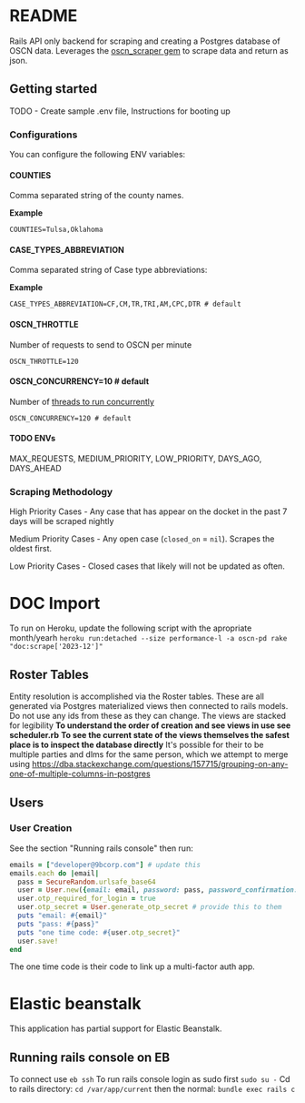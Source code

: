 # README

Rails API only backend for scraping and creating a Postgres database of OSCN data. Leverages the [oscn_scraper gem](https://github.com/AyOK-Code/oscn_scraper) to scrape data and return as json.

## Getting started

TODO - Create sample .env file, Instructions for booting up

### Configurations

You can configure the following ENV variables:

#### COUNTIES

Comma separated string of the county names.

**Example**
```
COUNTIES=Tulsa,Oklahoma
```

#### CASE_TYPES_ABBREVIATION

Comma separated string of Case type abbreviations:

**Example**
```
CASE_TYPES_ABBREVIATION=CF,CM,TR,TRI,AM,CPC,DTR # default
```

#### OSCN_THROTTLE

Number of requests to send to OSCN per minute

```
OSCN_THROTTLE=120
```

#### OSCN_CONCURRENCY=10 # default

Number of [threads to run concurrently](https://github.com/mperham/sidekiq/wiki/Advanced-Options#concurrency)


```
OSCN_CONCURRENCY=120 # default
```

#### TODO ENVs

MAX_REQUESTS, MEDIUM_PRIORITY, LOW_PRIORITY, DAYS_AGO, DAYS_AHEAD

### Scraping Methodology

High Priority Cases - Any case that has appear on the docket in the past 7 days will be scraped nightly

Medium Priority Cases - Any open case (`closed_on` = `nil`). Scrapes the oldest first.

Low Priority Cases - Closed cases that likely will not be updated as often.

# DOC Import

To run on Heroku, update the following script with the apropriate month/yearh
`heroku run:detached --size performance-l -a oscn-pd rake "doc:scrape['2023-12']"`


## Roster Tables

Entity resolution is accomplished via the Roster tables.
These are all generated via Postgres materialized views then connected to rails models.
Do not use any ids from these as they can change.
The views are stacked for legibility
**To understand the order of creation and see views in use see scheduler.rb**
**To see the current state of the views themselves the safest place is to inspect the database directly**
It's possible for their to be multiple parties and dlms for the same person, which we attempt to merge using
https://dba.stackexchange.com/questions/157715/grouping-on-any-one-of-multiple-columns-in-postgres

## Users

### User Creation
See the section "Running rails console"
then run:
```ruby
emails = ["developer@9bcorp.com"] # update this
emails.each do |email|
  pass = SecureRandom.urlsafe_base64
  user = User.new({email: email, password: pass, password_confirmation: pass})
  user.otp_required_for_login = true
  user.otp_secret = User.generate_otp_secret # provide this to them
  puts "email: #{email}"
  puts "pass: #{pass}"
  puts "one time code: #{user.otp_secret}"
  user.save!
end
```
The one time code is their code to link up a multi-factor auth app.

# Elastic beanstalk

This application has partial support for Elastic Beanstalk.
## Running rails console on EB
To connect use `eb ssh`
To run rails console login as sudo first `sudo su -`
Cd to rails directory: `cd /var/app/current`
then the normal: `bundle exec rails c`
